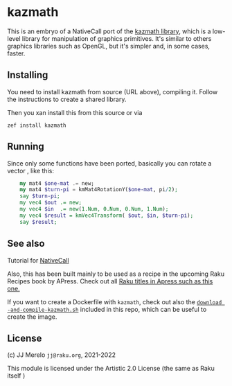 # kazmath

This is an embryo of a NativeCall port of the [kazmath 
library](https://github.com/Kazade/kazmath), which is a low-level library for
 manipulation of graphics primitives. It's  similar to others graphics
  libraries such as OpenGL, but it's simpler and, in some cases, faster. 

## Installing

You need to install kazmath from source (URL above), compiling it. Follow the
 instructions to create a shared library.
 
Then you xan install this from this source or via
 
    zef install kazmath

## Running

Since only some functions have been ported, basically you can rotate a vector
, like this:

```raku
    my mat4 $one-mat .= new;
    my mat4 $turn-pi = kmMat4RotationY($one-mat, pi/2);
    say $turn-pi;
    my vec4 $out .= new;
    my vec4 $in  .= new(1.Num, 0.Num, 0.Num, 1.Num);
    my vec4 $result = kmVec4Transform( $out, $in, $turn-pi);
    say $result;
```

## See also

Tutorial for [NativeCall](https://docs.raku.org/language/nativecall)

Also, this has been built mainly to be used as a recipe in the upcoming Raku
 Recipes book by APress. Check out all [Raku titles in Apress such as this one.
 ](https://www.apress.com/gp/book/9781484249550)
 
If you want to create a Dockerfile with `kazmath`, check out also the [`download
-and-compile-kazmath.sh`](download-and-compile-kazmath.sh) included in this
 repo, which can be useful to create the image.

## License

(c) JJ Merelo `jj@raku.org`, 2021-2022
 
This module is licensed under the Artistic 2.0 License (the same as Raku itself
)
